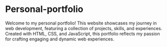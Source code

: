 # Personal-portfolio
Welcome to my personal portfolio! This website showcases my journey in web development, featuring a collection of projects, skills, and experiences. Created with HTML, CSS, and JavaScript, this portfolio reflects my passion for crafting engaging and dynamic web experiences.
